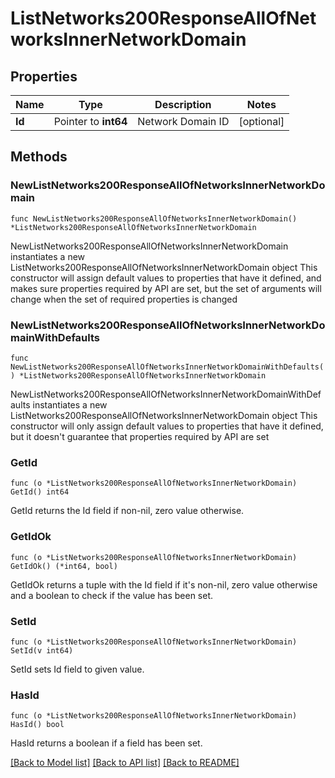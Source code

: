 # ListNetworks200ResponseAllOfNetworksInnerNetworkDomain

## Properties

Name | Type | Description | Notes
------------ | ------------- | ------------- | -------------
**Id** | Pointer to **int64** | Network Domain ID | [optional] 

## Methods

### NewListNetworks200ResponseAllOfNetworksInnerNetworkDomain

`func NewListNetworks200ResponseAllOfNetworksInnerNetworkDomain() *ListNetworks200ResponseAllOfNetworksInnerNetworkDomain`

NewListNetworks200ResponseAllOfNetworksInnerNetworkDomain instantiates a new ListNetworks200ResponseAllOfNetworksInnerNetworkDomain object
This constructor will assign default values to properties that have it defined,
and makes sure properties required by API are set, but the set of arguments
will change when the set of required properties is changed

### NewListNetworks200ResponseAllOfNetworksInnerNetworkDomainWithDefaults

`func NewListNetworks200ResponseAllOfNetworksInnerNetworkDomainWithDefaults() *ListNetworks200ResponseAllOfNetworksInnerNetworkDomain`

NewListNetworks200ResponseAllOfNetworksInnerNetworkDomainWithDefaults instantiates a new ListNetworks200ResponseAllOfNetworksInnerNetworkDomain object
This constructor will only assign default values to properties that have it defined,
but it doesn't guarantee that properties required by API are set

### GetId

`func (o *ListNetworks200ResponseAllOfNetworksInnerNetworkDomain) GetId() int64`

GetId returns the Id field if non-nil, zero value otherwise.

### GetIdOk

`func (o *ListNetworks200ResponseAllOfNetworksInnerNetworkDomain) GetIdOk() (*int64, bool)`

GetIdOk returns a tuple with the Id field if it's non-nil, zero value otherwise
and a boolean to check if the value has been set.

### SetId

`func (o *ListNetworks200ResponseAllOfNetworksInnerNetworkDomain) SetId(v int64)`

SetId sets Id field to given value.

### HasId

`func (o *ListNetworks200ResponseAllOfNetworksInnerNetworkDomain) HasId() bool`

HasId returns a boolean if a field has been set.


[[Back to Model list]](../README.md#documentation-for-models) [[Back to API list]](../README.md#documentation-for-api-endpoints) [[Back to README]](../README.md)


